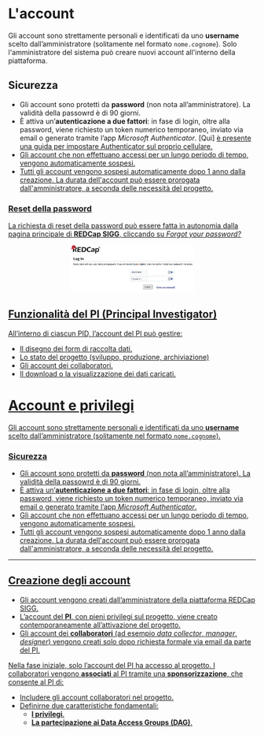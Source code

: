 # L'account

Gli account sono strettamente personali e identificati da uno **username** scelto dall’amministratore (solitamente nel formato `nome.cognome`). Solo l'amministratore del sistema può creare nuovi account all'interno della piattaforma.

## Sicurezza
- Gli account sono protetti da **password** (non nota all’amministratore).  La validità della passowrd è di 90 giorni.
- È attiva un’**autenticazione a due fattori**: in fase di login, oltre alla password, viene richiesto un token numerico temporaneo, inviato via email o generato tramite l’app *Microsoft Authenticator*. [Qui] <a href="https://projectredcap.org/" target="_blank"> è presente una guida per impostare Authenticator sul proprio cellulare.
- Gli account che non effettuano accessi per un lungo periodo di tempo, vengono automaticamente sospesi.
- Tutti gli account vengono sospesi automaticamente dopo 1 anno dalla creazione. La durata dell'account può essere prorogata dall'amministratore, a seconda delle necessità del progetto.

### Reset della password

La richiesta di reset della password può essere fatta in autonomia dalla pagina principale di **REDCap SIGG**, cliccando su *Forgot your password?*

<p align="center">
  <img src="images/recupero_pdw.png" alt="recupero password" style="width:50%;">
</p>


## Funzionalità del PI (Principal Investigator)

All’interno di ciascun PID, l’account del PI può gestire:  
- Il disegno dei form di raccolta dati.
- Lo stato del progetto (sviluppo, produzione, archiviazione)  
- Gli account dei collaboratori.  
- Il download o la visualizzazione dei dati caricati.

# Account e privilegi

Gli account sono strettamente personali e identificati da uno **username** scelto dall’amministratore (solitamente nel formato `nome.cognome`).  

### Sicurezza
- Gli account sono protetti da **password** (non nota all’amministratore).  La validità della passowrd è di 90 giorni.
- È attiva un’**autenticazione a due fattori**: in fase di login, oltre alla password, viene richiesto un token numerico temporaneo, inviato via email o generato tramite l’app *Microsoft Authenticator*.
- Gli account che non effettuano accessi per un lungo periodo di tempo, vengono automaticamente sospesi.
- Tutti gli account vengono sospesi automaticamente dopo 1 anno dalla creazione. La durata dell'account può essere prorogata dall'amministratore, a seconda delle necessità del progetto.

---

## Creazione degli account

- Gli account vengono creati dall’amministratore della piattaforma REDCap SIGG.  
- L’account del **PI**, con pieni privilegi sul progetto, viene creato contemporaneamente all’attivazione del progetto.  
- Gli account dei **collaboratori** (ad esempio *data collector*, *manager*, *designer*) vengono creati solo dopo richiesta formale via email da parte del PI.  

Nella fase iniziale, solo l’account del PI ha accesso al progetto. I collaboratori vengono **associati** al PI tramite una **sponsorizzazione**, che consente al PI di:  
- Includere gli account collaboratori nel progetto.  
- Definirne due caratteristiche fondamentali:  
  - **I privilegi**.  
  - **La partecipazione ai Data Access Groups (DAG)**.
